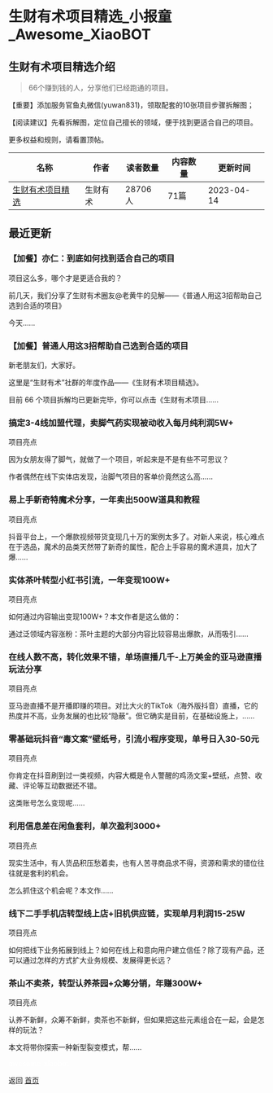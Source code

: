 # 生财有术项目精选_小报童_Awesome_XiaoBOT

## 生财有术项目精选介绍
> 66个赚到钱的人，分享他们已经跑通的项目。    
    
【重要】添加服务官鱼丸微信(yuwan831)，领取配套的10张项目步骤拆解图；    
    
【阅读建议】先看拆解图，定位自己擅长的领域，便于找到更适合自己的项目。    
    
更多权益和规则，请看置顶帖。  
  


|名称|作者|读者数量|内容数量|更新时间|
|---|---|---|---|---|
|[生财有术项目精选](https://xiaobot.net/p/shengcaiyoushu?refer=9c3f1c95-a052-465a-9902-f6d75080262a)|生财有术|28706人|71篇|2023-04-14|

## 最近更新
### 【加餐】亦仁：到底如何找到适合自己的项目

项目这么多，哪个才是更适合我的？

前几天，我们分享了生财有术圈友@老黄牛的见解——《普通人用这3招帮助自己选到合适的项目》

今天......

### 【加餐】普通人用这3招帮助自己选到合适的项目

新老朋友们，大家好。

这里是“生财有术”社群的年度作品——《生财有术项目精选》。

目前 66 个项目拆解均已更新完毕，你可以点击《生财有术项目......

### 搞定3-4线加盟代理，卖脚气药实现被动收入每月纯利润5W+

项目亮点

因为女朋友得了脚气，就做了一个项目，听起来是不是有些不可思议？

作者偶然在线下实体店发现，治脚气项目的客单价竟然这么高......

### 易上手新奇特魔术分享，一年卖出500W道具和教程

项目亮点

抖音平台上，一个爆款视频带货变现几十万的案例太多了。对新人来说，核心难点在于选品，魔术的品类天然带了新奇的属性，配合上手容易的魔术道具，加大了爆......

### 实体茶叶转型小红书引流，一年变现100W+

项目亮点

如何通过内容输出变现100W+？本文作者是这么做的：

通过泛领域内容涨粉：茶叶主题的大部分内容比较容易出爆款，从而吸引......

### 在线人数不高，转化效果不错，单场直播几千-上万美金的亚马逊直播玩法分享

项目亮点

亚马逊直播不是开播即赚的项目。对比大火的TikTok（海外版抖音）直播，它的热度并不高，业务发展的也比较“隐蔽”。但它确实是目前，在基础设施上，......

### 零基础玩抖音“毒文案”壁纸号，引流小程序变现，单号日入30-50元

项目亮点

你肯定在抖音刷到过一类视频，内容大概是令人警醒的鸡汤文案+壁纸，点赞、收藏、评论等互动数据还不错。

这类账号怎么变现呢......

### 利用信息差在闲鱼套利，单次盈利3000+

项目亮点

现实生活中，有人货品积压愁着卖，也有人苦寻商品求不得，资源和需求的错位往往就是套利的机会。

怎么抓住这个机会呢？本文作......

### 线下二手手机店转型线上店+旧机供应链，实现单月利润15-25W

项目亮点

如何把线下业务拓展到线上？如何在线上和意向用户建立信任？除了现有产品，还可以通过怎样的方式扩大业务规模、发展得更长远？

### 茶山不卖茶，转型认养茶园+众筹分销，年赚300W+

项目亮点

认养不新鲜，众筹不新鲜，卖茶也不新鲜，但如果把这些元素组合在一起，会是怎样的玩法？

本文将带你探索一种新型裂变模式，帮......


<a href="https://github.com/Reno9527/awesome-xiaobot" style="color: white; text-decoration: none;">awesome-xiaobot</a>

返回 [首页](../README.md)
